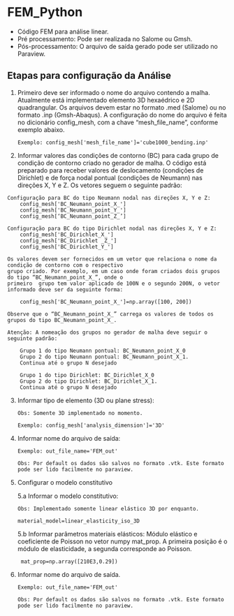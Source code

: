 # FEM_Python

* Código FEM para análise linear.
* Pré processamento: Pode ser realizada no Salome ou Gmsh. 
* Pós-processamento: O arquivo de saída gerado pode ser utilizado no Paraview.

## Etapas para configuração da Análise 

1.	Primeiro deve ser informado o nome do arquivo contendo a malha. Atualmente está implementado elemento 3D hexaédrico e 2D quadrangular. Os arquivos devem estar no formato .med (Salome) ou no formato .inp (Gmsh-Abaqus). A configuração do nome do arquivo é feita no dicionário config_mesh, com a chave “mesh_file_name”, conforme exemplo abaixo. 

		Exemplo: config_mesh['mesh_file_name']='cube1000_bending.inp' 

2.	 Informar valores das condições de contorno (BC) para cada grupo de condição de contorno criado no gerador de malha. O código está preparado para receber valores de deslocamento (condições de Dirichlet) e de força nodal pontual (condições de Neumann) nas direções X, Y e Z. Os vetores seguem o seguinte padrão: 
	
	Configuração para BC do tipo Neumann nodal nas direções X, Y e Z:
		config_mesh['BC_Neumann_point_X_']         
		config_mesh['BC_Neumann_point_Y_']           
		config_mesh[‘BC_Neumann_point_Z_’]
	
	Configuração para BC do tipo Dirichlet nodal nas direções X, Y e Z:
		config_mesh['BC_Dirichlet_X_']             
		config_mesh['BC_Dirichlet _Z_']            
		config_mesh['BC_Dirichlet_Y_']

	Os valores devem ser fornecidos em um vetor que relaciona o nome da condição de contorno com o respectivo 
	grupo criado. Por exemplo, em um caso onde foram criados dois grupos do tipo “BC_Neumann_point_X_”, onde o 
	primeiro  grupo tem valor aplicado de 100N e o segundo 200N, o vetor informado deve ser da seguinte forma: 
	
		config_mesh['BC_Neumann_point_X_']=np.array([100, 200])
	
	Observe que o “BC_Neumann_point_X_” carrega os valores de todos os grupos do tipo BC_Neumann_point_X_.

	Atenção: A nomeação dos grupos no gerador de malha deve seguir o seguinte padrão: 
    
		Grupo 1 do tipo Neumann pontual: BC_Neumann_point_X_0 
		Grupo 2 do tipo Neumann pontual: BC_Neumann_point_X_1.
		Continua até o grupo N desejado

		Grupo 1 do tipo Dirichlet: BC_Dirichlet_X_0 
		Grupo 2 do tipo Dirichlet: BC_Dirichlet_X_1. 
		Continua até o grupo N desejado

3.	Informar tipo de elemento (3D ou plane stress): 
		
		Obs: Somente 3D implementado no momento. 
		
		Exemplo: config_mesh['analysis_dimension']='3D'

4.	Informar nome do arquivo de saída: 
		
		Exemplo: out_file_name='FEM_out'
		
		Obs: Por default os dados são salvos no formato .vtk. Este formato pode ser lido facilmente no paraview. 

5.	Configurar o modelo constitutivo 
	
	5.a	Informar o modelo constitutivo: 
        
		Obs: Implementado somente linear elástico 3D por enquanto. 
        
		material_model=linear_elasticity_iso_3D

	5.b	Informar parâmetros materiais elásticos: Módulo elástico e coeficiente de Poisson no vetor numpy mat_prop. A primeira posição é o módulo de elasticidade, a segunda corresponde ao Poisson.
      
	     mat_prop=np.array([210E3,0.29])

6.	Informar nome do arquivo de saída.
		
		Exemplo: out_file_name='FEM_out'
		
		Obs: Por default os dados são salvos no formato .vtk. Este formato pode ser lido facilmente no paraview. 
